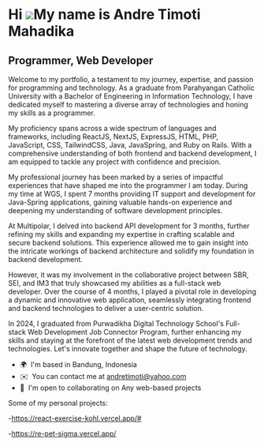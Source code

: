 Hi ![](https://user-images.githubusercontent.com/18350557/176309783-0785949b-9127-417c-8b55-ab5a4333674e.gif)My name is Andre Timoti Mahadika
=============================================================================================================================================

Programmer, Web Developer
-------------------------

Welcome to my portfolio, a testament to my journey, expertise, and passion for programming and technology. As a graduate from Parahyangan Catholic University with a Bachelor of Engineering in Information Technology, I have dedicated myself to mastering a diverse array of technologies and honing my skills as a programmer. 

My proficiency spans across a wide spectrum of languages and frameworks, including ReactJS, NextJS, ExpressJS, HTML, PHP, JavaScript, CSS, TailwindCSS, Java, JavaSpring, and Ruby on Rails. With a comprehensive understanding of both frontend and backend development, I am equipped to tackle any project with confidence and precision. 

My professional journey has been marked by a series of impactful experiences that have shaped me into the programmer I am today. During my time at WGS, I spent 7 months providing IT support and development for Java-Spring applications, gaining valuable hands-on experience and deepening my understanding of software development principles. 

At Multipolar, I delved into backend API development for 3 months, further refining my skills and expanding my expertise in crafting scalable and secure backend solutions. This experience allowed me to gain insight into the intricate workings of backend architecture and solidify my foundation in backend development. 

However, it was my involvement in the collaborative project between SBR, SEI, and IM3 that truly showcased my abilities as a full-stack web developer. Over the course of 4 months, I played a pivotal role in developing a dynamic and innovative web application, seamlessly integrating frontend and backend technologies to deliver a user-centric solution. 

In 2024, I graduated from Purwadikha Digital Technology School's Full-stack Web Development Job Connector Program, further enhancing my skills and staying at the forefront of the latest web development trends and technologies. Let's innovate together and shape the future of technology.

* 🌍  I'm based in Bandung, Indonesia
* ✉️  You can contact me at [andretimoti@yahoo.com](mailto:andretimoti@yahoo.com)
* 🤝  I'm open to collaborating on Any web-based projects

Some of my personal projects:

-https://react-exercise-kohl.vercel.app/#

-https://re-pet-sigma.vercel.app/
